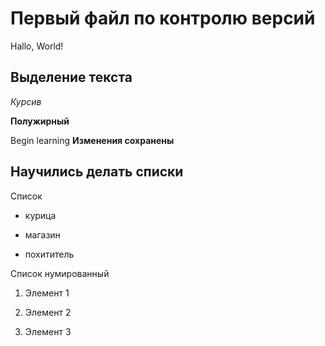 # Первый файл по контролю версий #

Hallo, World!

## Выделение текста ##

*Курсив*

**Полужирный**

Begin learning
**Изменения сохранены**

## Научились делать списки ##

Список 

* курица

* магазин

* похититель


Список нумированный

1. Элемент 1

2. Элемент 2

3. Элемент 3
